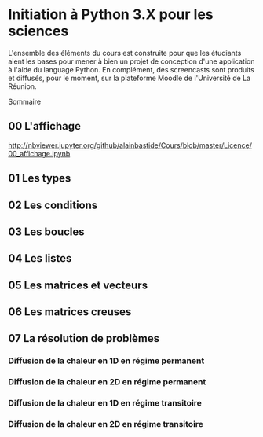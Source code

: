 # Initiation à Python 3.X pour les sciences

L'ensemble des éléments du cours est construite pour que les étudiants aient les bases pour mener à bien un projet de conception d'une application à l'aide du language Python. En complément, des screencasts sont produits et diffusés, pour le moment, sur la plateforme Moodle de l'Université de La Réunion.

Sommaire

## 00 L'affichage
http://nbviewer.jupyter.org/github/alainbastide/Cours/blob/master/Licence/00_affichage.ipynb
## 01 Les types
## 02 Les conditions
## 03 Les boucles
## 04 Les listes
## 05 Les matrices et vecteurs
## 06 Les matrices creuses
## 07 La résolution de problèmes
### Diffusion de la chaleur en 1D en régime permanent 
### Diffusion de la chaleur en 2D en régime permanent 
### Diffusion de la chaleur en 1D en régime transitoire
### Diffusion de la chaleur en 2D en régime transitoire

